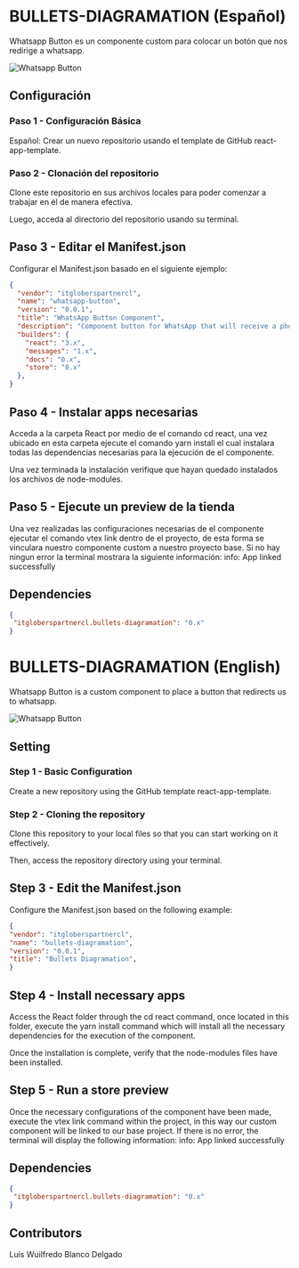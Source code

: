 

# BULLETS-DIAGRAMATION (Español)

Whatsapp Button es un componente custom para colocar un botón que nos redirige a whatsapp.

![Whatsapp Button](https://res.cloudinary.com/dqut4ajgf/image/upload/v1673455365/custom-whatsapp-button_jmzgig.png)

## Configuración

### Paso 1 - Configuración Básica

Español: Crear un nuevo repositorio usando el template de GitHub react-app-template.

### Paso 2 - Clonación del repositorio

Clone este repositorio en sus archivos locales para poder comenzar a trabajar en él de manera efectiva.

Luego, acceda al directorio del repositorio usando su terminal.

## Paso 3 - Editar el Manifest.json

Configurar el Manifest.json basado en el siguiente ejemplo:

```json
{
  "vendor": "itgloberspartnercl",
  "name": "whatsapp-button",
  "version": "0.0.1",
  "title": "WhatsApp Button Component",
  "description": "Component button for WhatsApp that will receive a phone, a logo and a message",
  "builders": {
    "react": "3.x",
    "messages": "1.x",
    "docs": "0.x",
    "store": "0.x"
  },
}
```
## Paso 4 - Instalar apps necesarias

Acceda a la carpeta React por medio de el comando cd react, una vez ubicado en esta carpeta ejecute el comando yarn install el cual instalara todas las dependencias necesarias para la ejecución de el componente.

Una vez terminada la instalación verifique que hayan quedado instalados los archivos de node-modules.

## Paso 5 - Ejecute un preview de la tienda

Una vez realizadas las configuraciones necesarias de el componente  ejecutar el comando vtex link dentro de el proyecto, de esta forma se vinculara nuestro componente custom a nuestro proyecto base. Si no hay ningun error la terminal mostrara la siguiente información: info: App linked successfully

## Dependencies

```json
{
 "itgloberspartnercl.bullets-diagramation": "0.x"
}
```


# BULLETS-DIAGRAMATION (English)

Whatsapp Button is a custom component to place a button that redirects us to whatsapp.

![Whatsapp Button](https://res.cloudinary.com/dqut4ajgf/image/upload/v1673455365/custom-whatsapp-button_jmzgig.png)

## Setting

### Step 1 - Basic Configuration

Create a new repository using the GitHub template react-app-template.

### Step 2 - Cloning the repository

Clone this repository to your local files so that you can start working on it effectively.

Then, access the repository directory using your terminal.

## Step 3 - Edit the Manifest.json

Configure the Manifest.json based on the following example:

```json
{
"vendor": "itgloberspartnercl",
"name": "bullets-diagramation",
"version": "0.0.1",
"title": "Bullets Diagramation",
}
```
## Step 4 - Install necessary apps

Access the React folder through the cd react command, once located in this folder, execute the yarn install command which will install all the necessary dependencies for the execution of the component.

Once the installation is complete, verify that the node-modules files have been installed.

## Step 5 - Run a store preview

Once the necessary configurations of the component have been made, execute the vtex link command within the project, in this way our custom component will be linked to our base project. If there is no error, the terminal will display the following information: info: App linked successfully

## Dependencies

```json
{
 "itgloberspartnercl.bullets-diagramation": "0.x"
}
```
## Contributors

Luis Wuilfredo Blanco Delgado


